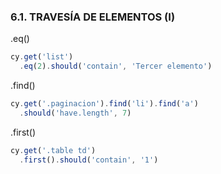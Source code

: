 ### 6.1. TRAVESÍA DE ELEMENTOS (I)
 
.eq()
```ts
cy.get('list')
  .eq(2).should('contain', 'Tercer elemento')
```
.find()
```ts
cy.get('.paginacion').find('li').find('a')
  .should('have.length', 7)
```
.first()
```ts
cy.get('.table td')
  .first().should('contain', '1')
```